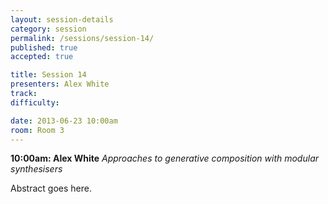 ```yaml
---
layout: session-details
category: session
permalink: /sessions/session-14/
published: true
accepted: true

title: Session 14
presenters: Alex White
track:
difficulty:

date: 2013-06-23 10:00am
room: Room 3
---
```


**10:00am: Alex White**
_Approaches to generative composition with modular synthesisers_

Abstract goes here.
